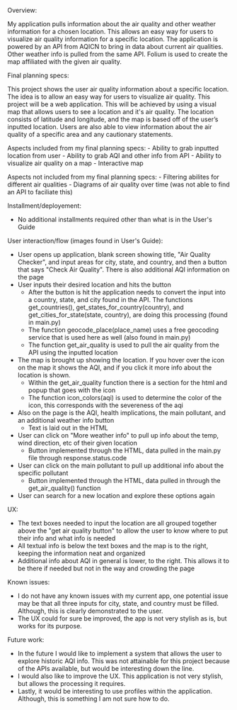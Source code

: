 Overview:

  My application pulls information about the air quality and other weather information for a chosen location. 
  This allows an easy way for users to visualize air quality information for a specific location.
  The application is powered by an API from AQICN to bring in data about current air qualities. Other weather info is pulled from the same API.
  Folium is used to create the map affiliated with the given air quality.

Final planning specs:

This project shows the user air quality information about a specific location. The idea is to allow an easy way for users to visualize air quality. This project will be a web application. This will be achieved by using a visual map that allows users to see a location and it's air quality. The location consists of latitude and longitude, and the map is based off of the user’s inputted location. Users are also able to view information about the air quality of a specific area and any cautionary statements. 

  Aspects included from my final planning specs:
    - Ability to grab inputted location from user
    - Ability to grab AQI and other info from API
    - Ability to visualize air quality on a map
    - Interactive map
    
  Aspects not included from my final planning specs:
    - Filtering abilites for different air qualities
    - Diagrams of air quality over time (was not able to find an API to faciliate this)

Installment/deployement:
  - No additional installments required other than what is in the User's Guide

User interaction/flow (images found in User's Guide):
  - User opens up application, blank screen showing title, "Air Quality Checker", and input areas for city, state, and country, and then a button that says "Check Air Quality". There is also additional AQI information on the page
  - User inputs their desired location and hits the button
      - After the button is hit the application needs to convert the input into a country, state, and city found in the API. The functions get_countries(), get_states_for_country(country), and get_cities_for_state(state, country), are doing this processing (found in main.py)
      - The function geocode_place(place_name) uses a free geocoding service that is used here as well (also found in main.py)
      - The function get_air_quality is used to pull the air quality from the API using the inputted location
  - The map is brought up showing the location. If you hover over the icon on the map it shows the AQI, and if you click it more info about the location is shown.
      - Within the get_air_quality function there is a section for the html and popup that goes with the icon
      - The function icon_colors(aqi) is used to determine the color of the icon, this corresponds with the severeness of the aqi
  - Also on the page is the AQI, health implications, the main pollutant, and an additional weather info button
      - Text is laid out in the HTML
  - User can click on "More weather info" to pull up info about the temp, wind direction, etc of their given location
      - Button implemented through the HTML, data pulled in the main.py file through response.status.code
  - User can click on the main pollutant to pull up additional info about the specific pollutant
      - Button implemented through the HTML, data pulled in through the get_air_quality() function
  - User can search for a new location and explore these options again

UX:
  - The text boxes needed to input the location are all grouped together above the "get air quality button" to allow the user to know where to put their info and what info is needed
  - All textual info is below the text boxes and the map is to the right, keeping the information neat and organized
  - Additional info about AQI in general is lower, to the right. This allows it to be there if needed but not in the way and crowding the page

Known issues:
  - I do not have any known issues with my current app, one potential issue may be that all three inputs for city, state, and country must be filled. Although, this is clearly demonstrated to the user. 
  - The UX could for sure be improved, the app is not very stylish as is, but works for its purpose.

Future work:
  - In the future I would like to implement a system that allows the user to explore historic AQI info. This was not attainable for this project because of the APIs available, but would be interesting down the line.
  - I would also like to improve the UX. This application is not very stylish, but allows the processing it requires.
  - Lastly, it would be interesting to use profiles within the application. Although, this is something I am not sure how to do.
